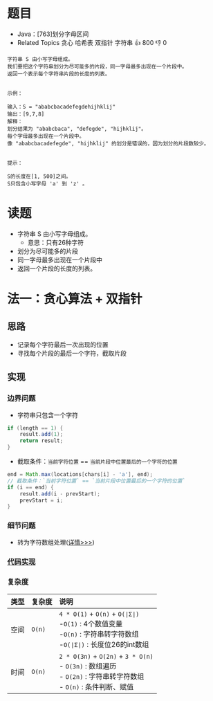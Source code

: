# 题目

- Java：[763]划分字母区间
- Related Topics 贪心 哈希表 双指针 字符串 👍 800 👎 0

```text
字符串 S 由小写字母组成。
我们要把这个字符串划分为尽可能多的片段，同一字母最多出现在一个片段中。
返回一个表示每个字符串片段的长度的列表。 


示例： 

输入：S = "ababcbacadefegdehijhklij"
输出：[9,7,8]
解释：
划分结果为 "ababcbaca", "defegde", "hijhklij"。
每个字母最多出现在一个片段中。
像 "ababcbacadefegde", "hijhklij" 的划分是错误的，因为划分的片段数较少。


提示： 

S的长度在[1, 500]之间。 
S只包含小写字母 'a' 到 'z' 。 
```

# 读题

- 字符串 S 由小写字母组成。
  - 意思：只有26种字符
- 划分为尽可能多的片段
- 同一字母最多出现在一个片段中
- 返回一个片段的长度的列表。

# 法一：贪心算法 + 双指针

## 思路

- 记录每个字符最后一次出现的位置
- 寻找每个片段的最后一个字符，截取片段

## 实现

### 边界问题

- 字符串只包含一个字符

```java
if (length == 1) {
    result.add(1);
    return result;
}
```

- 截取条件：`当前字符位置` == `当前片段中位置最后的一个字符的位置`

```java
end = Math.max(locations[chars[i] - 'a'], end);
// 截取条件：`当前字符位置` == `当前片段中位置最后的一个字符的位置`
if (i == end) {
    result.add(i - prevStart);
    prevStart = i;
}
```

### 细节问题

- 转为字符数组处理([详情>>>](/java-knowledge/string/toCharArray_vs_charAt.md))

### [代码实现](Demo01.java)

### 复杂度

类型 | 复杂度 | 说明
:--- |:--- |:---
空间 | `O(n)` | `4 * O(1)` + `O(n)` + `O(∣Σ∣)` </br> -`O(1)` : 4个数值变量 </br> -`O(n)` : 字符串转字符数组 </br> -`O(∣Σ∣)` : 长度位26的int数组
时间 | `O(n)` | `2 * O(3n)` + `O(2n)` + `3 * O(n)` </br> - `O(3n)` : 数组遍历 </br> - `O(2n)` : 字符串转字符数组 </br> - `O(n)` : 条件判断、赋值
